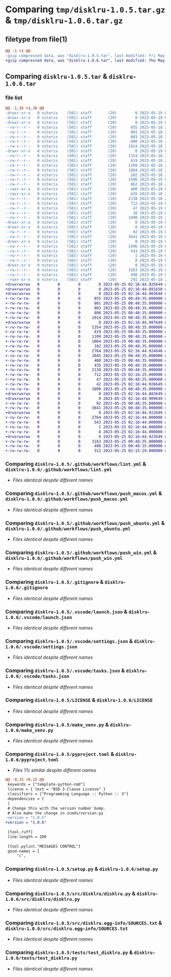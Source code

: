 # Comparing `tmp/disklru-1.0.5.tar.gz` & `tmp/disklru-1.0.6.tar.gz`

## filetype from file(1)

```diff
@@ -1 +1 @@
-gzip compressed data, was "disklru-1.0.5.tar", last modified: Fri May 19 02:03:57 2023, max compression
+gzip compressed data, was "disklru-1.0.6.tar", last modified: Thu May 25 02:16:44 2023, max compression
```

## Comparing `disklru-1.0.5.tar` & `disklru-1.0.6.tar`

### file list

```diff
@@ -1,36 +1,36 @@
-drwxr-xr-x   0 niteris    (501) staff       (20)        0 2023-05-19 02:03:57.551477 disklru-1.0.5/
-drwxr-xr-x   0 niteris    (501) staff       (20)        0 2023-05-19 02:03:57.543245 disklru-1.0.5/.github/
-drwxr-xr-x   0 niteris    (501) staff       (20)        0 2023-05-19 02:03:57.548302 disklru-1.0.5/.github/workflows/
--rw-r--r--   0 niteris    (501) staff       (20)      855 2023-05-18 22:37:02.000000 disklru-1.0.5/.github/workflows/lint.yml
--rw-r--r--   0 niteris    (501) staff       (20)      801 2023-05-18 22:37:02.000000 disklru-1.0.5/.github/workflows/push_macos.yml
--rw-r--r--   0 niteris    (501) staff       (20)      803 2023-05-18 22:37:02.000000 disklru-1.0.5/.github/workflows/push_ubuntu.yml
--rw-r--r--   0 niteris    (501) staff       (20)      800 2023-05-18 22:37:02.000000 disklru-1.0.5/.github/workflows/push_win.yml
--rw-r--r--   0 niteris    (501) staff       (20)     1914 2023-05-18 22:37:02.000000 disklru-1.0.5/.gitignore
-drwxr-xr-x   0 niteris    (501) staff       (20)        0 2023-05-19 02:03:57.549013 disklru-1.0.5/.vscode/
--rw-r--r--   0 niteris    (501) staff       (20)     1354 2023-05-18 22:37:02.000000 disklru-1.0.5/.vscode/launch.json
--rw-r--r--   0 niteris    (501) staff       (20)      819 2023-05-18 22:37:02.000000 disklru-1.0.5/.vscode/settings.json
--rw-r--r--   0 niteris    (501) staff       (20)     1109 2023-05-18 22:37:02.000000 disklru-1.0.5/.vscode/tasks.json
--rw-r--r--   0 niteris    (501) staff       (20)     1064 2023-05-18 22:37:02.000000 disklru-1.0.5/LICENSE
--rw-r--r--   0 niteris    (501) staff       (20)      102 2023-05-18 22:37:02.000000 disklru-1.0.5/MANIFEST.in
--rw-r--r--   0 niteris    (501) staff       (20)     1496 2023-05-19 02:03:57.551260 disklru-1.0.5/PKG-INFO
--rw-r--r--   0 niteris    (501) staff       (20)      862 2023-05-18 22:37:02.000000 disklru-1.0.5/README.md
--rwxr-xr-x   0 niteris    (501) staff       (20)      400 2023-05-19 00:59:49.000000 disklru-1.0.5/activate.sh
--rwxr-xr-x   0 niteris    (501) staff       (20)      435 2023-05-18 22:37:02.000000 disklru-1.0.5/lint.sh
--rw-r--r--   0 niteris    (501) staff       (20)     2138 2023-05-18 22:37:02.000000 disklru-1.0.5/make_venv.py
--rw-r--r--   0 niteris    (501) staff       (20)      712 2023-05-19 02:02:40.000000 disklru-1.0.5/pyproject.toml
--rw-r--r--   0 niteris    (501) staff       (20)       47 2023-05-19 01:11:14.000000 disklru-1.0.5/requirements.testing.txt
--rw-r--r--   0 niteris    (501) staff       (20)       38 2023-05-19 02:03:57.551542 disklru-1.0.5/setup.cfg
--rw-r--r--   0 niteris    (501) staff       (20)     1090 2023-05-18 22:37:02.000000 disklru-1.0.5/setup.py
-drwxr-xr-x   0 niteris    (501) staff       (20)        0 2023-05-19 02:03:57.543625 disklru-1.0.5/src/
-drwxr-xr-x   0 niteris    (501) staff       (20)        0 2023-05-19 02:03:57.549595 disklru-1.0.5/src/disklru/
--rw-r--r--   0 niteris    (501) staff       (20)       92 2023-05-19 01:11:14.000000 disklru-1.0.5/src/disklru/__init__.py
--rw-r--r--   0 niteris    (501) staff       (20)     3641 2023-05-19 02:02:19.000000 disklru-1.0.5/src/disklru/disklru.py
-drwxr-xr-x   0 niteris    (501) staff       (20)        0 2023-05-19 02:03:57.550662 disklru-1.0.5/src/disklru.egg-info/
--rw-r--r--   0 niteris    (501) staff       (20)     1496 2023-05-19 02:03:57.000000 disklru-1.0.5/src/disklru.egg-info/PKG-INFO
--rw-r--r--   0 niteris    (501) staff       (20)      543 2023-05-19 02:03:57.000000 disklru-1.0.5/src/disklru.egg-info/SOURCES.txt
--rw-r--r--   0 niteris    (501) staff       (20)        1 2023-05-19 02:03:57.000000 disklru-1.0.5/src/disklru.egg-info/dependency_links.txt
--rw-r--r--   0 niteris    (501) staff       (20)        8 2023-05-19 02:03:57.000000 disklru-1.0.5/src/disklru.egg-info/top_level.txt
-drwxr-xr-x   0 niteris    (501) staff       (20)        0 2023-05-19 02:03:57.550860 disklru-1.0.5/tests/
--rw-r--r--   0 niteris    (501) staff       (20)     3163 2023-05-19 01:11:27.000000 disklru-1.0.5/tests/test_disklru.py
--rw-r--r--   0 niteris    (501) staff       (20)      498 2023-05-19 01:11:14.000000 disklru-1.0.5/tox.ini
--rwxr-xr-x   0 niteris    (501) staff       (20)      291 2023-05-18 22:37:02.000000 disklru-1.0.5/upload_package.sh
+drwxrwxrwx   0        0        0        0 2023-05-25 02:16:44.925649 disklru-1.0.6/
+drwxrwxrwx   0        0        0        0 2023-05-25 02:16:44.881650 disklru-1.0.6/.github/
+drwxrwxrwx   0        0        0        0 2023-05-25 02:16:44.903648 disklru-1.0.6/.github/workflows/
+-rw-rw-rw-   0        0        0      855 2023-05-25 00:48:35.000000 disklru-1.0.6/.github/workflows/lint.yml
+-rw-rw-rw-   0        0        0      801 2023-05-25 00:48:35.000000 disklru-1.0.6/.github/workflows/push_macos.yml
+-rw-rw-rw-   0        0        0      803 2023-05-25 00:48:35.000000 disklru-1.0.6/.github/workflows/push_ubuntu.yml
+-rw-rw-rw-   0        0        0      800 2023-05-25 00:48:35.000000 disklru-1.0.6/.github/workflows/push_win.yml
+-rw-rw-rw-   0        0        0     1914 2023-05-25 00:48:35.000000 disklru-1.0.6/.gitignore
+drwxrwxrwx   0        0        0        0 2023-05-25 02:16:44.907649 disklru-1.0.6/.vscode/
+-rw-rw-rw-   0        0        0     1354 2023-05-25 00:48:35.000000 disklru-1.0.6/.vscode/launch.json
+-rw-rw-rw-   0        0        0      819 2023-05-25 00:48:35.000000 disklru-1.0.6/.vscode/settings.json
+-rw-rw-rw-   0        0        0     1109 2023-05-25 00:48:35.000000 disklru-1.0.6/.vscode/tasks.json
+-rw-rw-rw-   0        0        0     1064 2023-05-25 00:48:35.000000 disklru-1.0.6/LICENSE
+-rw-rw-rw-   0        0        0      102 2023-05-25 00:48:35.000000 disklru-1.0.6/MANIFEST.in
+-rw-rw-rw-   0        0        0     2764 2023-05-25 02:16:44.924648 disklru-1.0.6/PKG-INFO
+-rw-rw-rw-   0        0        0     2045 2023-05-25 00:48:35.000000 disklru-1.0.6/README.md
+-rw-rw-rw-   0        0        0      400 2023-05-25 00:48:35.000000 disklru-1.0.6/activate.sh
+-rw-rw-rw-   0        0        0      435 2023-05-25 00:48:35.000000 disklru-1.0.6/lint.sh
+-rw-rw-rw-   0        0        0     2138 2023-05-25 00:48:35.000000 disklru-1.0.6/make_venv.py
+-rw-rw-rw-   0        0        0      712 2023-05-25 02:16:25.000000 disklru-1.0.6/pyproject.toml
+-rw-rw-rw-   0        0        0       47 2023-05-25 00:48:35.000000 disklru-1.0.6/requirements.testing.txt
+-rw-rw-rw-   0        0        0       42 2023-05-25 02:16:44.926649 disklru-1.0.6/setup.cfg
+-rw-rw-rw-   0        0        0     1090 2023-05-25 00:48:35.000000 disklru-1.0.6/setup.py
+drwxrwxrwx   0        0        0        0 2023-05-25 02:16:44.883649 disklru-1.0.6/src/
+drwxrwxrwx   0        0        0        0 2023-05-25 02:16:44.909649 disklru-1.0.6/src/disklru/
+-rw-rw-rw-   0        0        0       92 2023-05-25 00:48:35.000000 disklru-1.0.6/src/disklru/__init__.py
+-rw-rw-rw-   0        0        0     3641 2023-05-25 00:48:35.000000 disklru-1.0.6/src/disklru/disklru.py
+drwxrwxrwx   0        0        0        0 2023-05-25 02:16:44.922649 disklru-1.0.6/src/disklru.egg-info/
+-rw-rw-rw-   0        0        0     2764 2023-05-25 02:16:44.000000 disklru-1.0.6/src/disklru.egg-info/PKG-INFO
+-rw-rw-rw-   0        0        0      543 2023-05-25 02:16:44.000000 disklru-1.0.6/src/disklru.egg-info/SOURCES.txt
+-rw-rw-rw-   0        0        0        1 2023-05-25 02:16:44.000000 disklru-1.0.6/src/disklru.egg-info/dependency_links.txt
+-rw-rw-rw-   0        0        0        8 2023-05-25 02:16:44.000000 disklru-1.0.6/src/disklru.egg-info/top_level.txt
+drwxrwxrwx   0        0        0        0 2023-05-25 02:16:44.923649 disklru-1.0.6/tests/
+-rw-rw-rw-   0        0        0     3163 2023-05-25 00:48:35.000000 disklru-1.0.6/tests/test_disklru.py
+-rw-rw-rw-   0        0        0      498 2023-05-25 00:48:35.000000 disklru-1.0.6/tox.ini
+-rw-rw-rw-   0        0        0      312 2023-05-25 02:15:29.000000 disklru-1.0.6/upload_package.sh
```

### Comparing `disklru-1.0.5/.github/workflows/lint.yml` & `disklru-1.0.6/.github/workflows/lint.yml`

 * *Files identical despite different names*

### Comparing `disklru-1.0.5/.github/workflows/push_macos.yml` & `disklru-1.0.6/.github/workflows/push_macos.yml`

 * *Files identical despite different names*

### Comparing `disklru-1.0.5/.github/workflows/push_ubuntu.yml` & `disklru-1.0.6/.github/workflows/push_ubuntu.yml`

 * *Files identical despite different names*

### Comparing `disklru-1.0.5/.github/workflows/push_win.yml` & `disklru-1.0.6/.github/workflows/push_win.yml`

 * *Files identical despite different names*

### Comparing `disklru-1.0.5/.gitignore` & `disklru-1.0.6/.gitignore`

 * *Files identical despite different names*

### Comparing `disklru-1.0.5/.vscode/launch.json` & `disklru-1.0.6/.vscode/launch.json`

 * *Files identical despite different names*

### Comparing `disklru-1.0.5/.vscode/settings.json` & `disklru-1.0.6/.vscode/settings.json`

 * *Files identical despite different names*

### Comparing `disklru-1.0.5/.vscode/tasks.json` & `disklru-1.0.6/.vscode/tasks.json`

 * *Files identical despite different names*

### Comparing `disklru-1.0.5/LICENSE` & `disklru-1.0.6/LICENSE`

 * *Files identical despite different names*

### Comparing `disklru-1.0.5/make_venv.py` & `disklru-1.0.6/make_venv.py`

 * *Files identical despite different names*

### Comparing `disklru-1.0.5/pyproject.toml` & `disklru-1.0.6/pyproject.toml`

 * *Files 1% similar despite different names*

```diff
@@ -9,15 +9,15 @@
 keywords = ["template-python-cmd"]
 license = { text = "BSD 3-Clause License" }
 classifiers = ["Programming Language :: Python :: 3"]
 dependencies = [
 ]
 # Change this with the version number bump.
 # Also make the change in zcmds/version.py
-version = "1.0.5"
+version = "1.0.6"
 
 [tool.ruff]
 line-length = 200
 
 [tool.pylint."MESSAGES CONTROL"]
 good-names = [
     "c",
```

### Comparing `disklru-1.0.5/setup.py` & `disklru-1.0.6/setup.py`

 * *Files identical despite different names*

### Comparing `disklru-1.0.5/src/disklru/disklru.py` & `disklru-1.0.6/src/disklru/disklru.py`

 * *Files identical despite different names*

### Comparing `disklru-1.0.5/src/disklru.egg-info/SOURCES.txt` & `disklru-1.0.6/src/disklru.egg-info/SOURCES.txt`

 * *Files identical despite different names*

### Comparing `disklru-1.0.5/tests/test_disklru.py` & `disklru-1.0.6/tests/test_disklru.py`

 * *Files identical despite different names*


